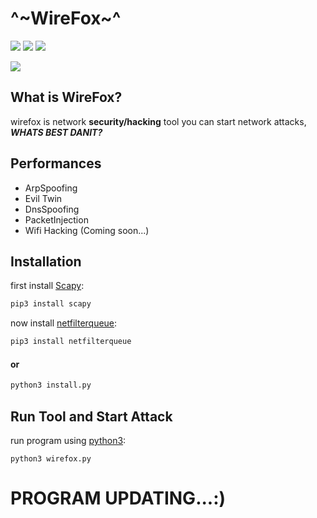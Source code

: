 # ^~WireFox~^
![](https://img.shields.io/badge/Type-NetworkTool-yellow) ![](https://img.shields.io/badge/Version-1.2.0-blue) ![](https://img.shields.io/badge/language-Python-inactive)

![](https://img.techpowerup.org/201005/screenshot-from-2020-10-05-10-59-52.png)

## What is WireFox?
wirefox is network **security/hacking** tool
you can start network attacks, ***WHATS BEST DANIT?***

## Performances
* ArpSpoofing
* Evil Twin
* DnsSpoofing
* PacketInjection
* Wifi Hacking (Coming soon...)

## Installation
first install [Scapy](https://github.com/secdev/scapy):
```bash
pip3 install scapy
```
now install [netfilterqueue](https://github.com/kti/python-netfilterqueue):
```bash
pip3 install netfilterqueue
```

#### or
```bash
python3 install.py
```
## Run Tool and Start Attack
run program using [python3](https://python.org):
```
python3 wirefox.py
```

# **PROGRAM UPDATING...:)**
